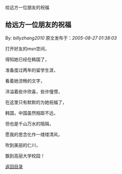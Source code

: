 给远方一位朋友的祝福
## 给远方一位朋友的祝福

By: *billyzhang2010* 原文发布于：*2005-08-27 01:38:03*

打开好友的msn空间，

得知她已经在韩国了，

准备度过两年的留学生涯，

看着她流畅的文字，

洋溢着些许欣喜，些许憧憬，

在这里只有默默的为她祝福了，

 

韩国，中国虽然相距不远，

但也是千山万水的阻隔，

愿我的思念化作一缕缕清风，

吹到美丽的仁川，

飘到高丽大学校园！

[返回目录](index.html)
